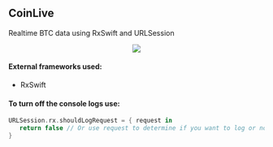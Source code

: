 
## CoinLive
Realtime BTC data using RxSwift and URLSession

<p align="center">
  <img src="https://media.discordapp.net/attachments/1078995180759285763/1141018335564279878/image.png?width=1696&height=1260">
</p>

#### External frameworks used: 
- RxSwift

#### To turn off the console logs use: 
```swift
URLSession.rx.shouldLogRequest = { request in 
   return false // Or use request to determine if you want to log or not
}
```
